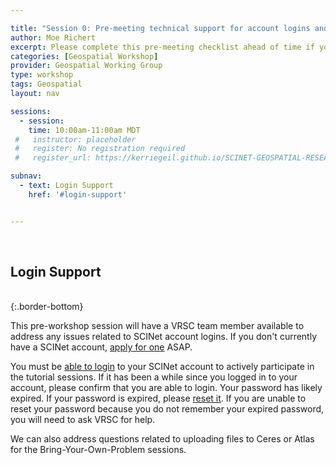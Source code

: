 ```yaml
---

title: "Session 0: Pre-meeting technical support for account logins and data uploads"
author: Moe Richert
excerpt: Please complete this pre-meeting checklist ahead of time if you plan to participate in any of the interactive follow-along tutorials (Sessions 4-10). Pre-meeting SCINet Account Login Assistance.
categories: [Geospatial Workshop]  
provider: Geospatial Working Group
type: workshop
tags: Geospatial
layout: nav

sessions:
  - session: 
    time: 10:00am-11:00am MDT
 #   instructor: placeholder
 #   register: No registration required
 #   register_url: https://kerriegeil.github.io/SCINET-GEOSPATIAL-RESEARCH-WG/

subnav:
  - text: Login Support
    href: '#login-support'


---
```


<br>

## Login Support

<br>
{:.border-bottom}

This pre-workshop session will have a VRSC team member available to address any issues related to SCINet account logins. If you don't currently have a SCINet account, [apply for one](https://scinet.usda.gov/about/signup) ASAP. 

You must be [able to login](https://scinet.usda.gov/guide/quickstart#accessing-scinet) to your SCINet account to actively participate in the tutorial sessions. If it has been a while since you logged in to your account, please confirm that you are able to login. Your password has likely expired. If your password is expired, please [reset it](https://scinet.usda.gov/support/faq/#how-do-i-reset-or-change-my-password). If you are unable to reset your password because you do not remember your expired password, you will need to ask VRSC for help. 

We can also address questions related to uploading files to Ceres or Atlas for the Bring-Your-Own-Problem sessions.